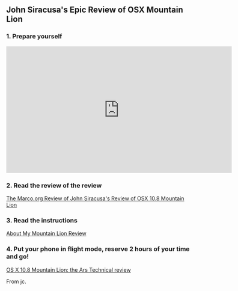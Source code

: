 ## John Siracusa's Epic Review of OSX Mountain Lion

### 1. Prepare yourself

<iframe src="http://player.vimeo.com/video/46369728" width="600" height="337" frameborder="0" webkitAllowFullScreen mozallowfullscreen allowFullScreen></iframe>

### 2. Read the review of the review

[The Marco.org Review of John Siracusa's Review of OSX 10.8 Mountain Lion](http://www.marco.org/2012/07/25/siracusa-mountain-lion-review-review)

### 3. Read the instructions

[About My Mountain Lion Review](http://siracusa.tumblr.com/post/27978338524/about-my-mountain-lion-review)

### 4. Put your phone in flight mode, reserve 2 hours of your time and go!

[OS X 10.8 Mountain Lion: the Ars Technical review](http://arstechnica.com/apple/2012/07/os-x-10-8/)

From jc.
